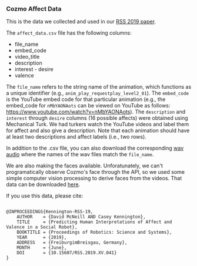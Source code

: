 


### Cozmo Affect Data

This is the data we collected and used in our [RSS 2019 paper](http://www.roboticsproceedings.org/rss15/p41.html).

The `affect_data.csv` file has the following columns:

- file_name
- embed_code
- video_title
- description
- interest - desire
- valence

The `file_name` refers to the string name of the animation, which functions as a unique identifier (e.g., `anim_play_requestplay_level2_01`). The `embed_code` is the YouTube embed code for that particular animation (e.g., the embed_code for `nMbYAONAots` can be viewed on YouTube as follows: https://www.youtube.com/watch?v=nMbYAONAots). The `description` and `interest` through `desire` columns (16 possible affects) were obtained using Mechanical Turk. We had turkers watch the YouTube videos and label them for affect and also give a description. Note that each animation should have at least two descriptions and affect labels (i.e., two rows). 

In addition to the .csv file, you can also download the corresponding [wav audio](https://drive.google.com/file/d/1pfR1Q0CnvCnI2sRGxeKSeeFxA73J5ech/view?usp=sharing) where the names of the wav files match the `file_name`. 

We are also making the faces available. Unforatunately, we can't programatically observe Cozmo's face through the API, so we used some simple computer vision processing to derive faces from the videos. That data can be downloaded [here](https://drive.google.com/file/d/1p9cXTDeQSIorQwbJzYlRgNahClJQgJ1U/view?usp=sharing).

If you use this data, please cite:

```
  
@INPROCEEDINGS{Kennington-RSS-19, 
    AUTHOR    = {David McNeill AND Casey Kennington}, 
    TITLE     = {Predicting Human Interpretations of Affect and Valence in a Social Robot}, 
    BOOKTITLE = {Proceedings of Robotics: Science and Systems}, 
    YEAR      = {2019}, 
    ADDRESS   = {FreiburgimBreisgau, Germany}, 
    MONTH     = {June}, 
    DOI       = {10.15607/RSS.2019.XV.041} 
} 
```




